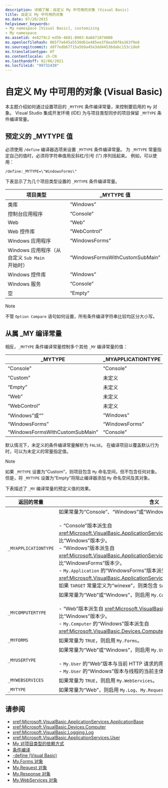 ```yaml
---
description: 详细了解：自定义 My 中可用的对象 (Visual Basic)
title: 自定义 My 中可用的对象
ms.date: 07/20/2015
helpviewer_keywords:
- My namespace [Visual Basic], customizing
- My namespace
ms.assetid: 4e8279c2-ed5b-4681-8903-8a6671874000
ms.openlocfilehash: 065f7e645a5530db1e485ee3f8ea50f8a163f9e8
ms.sourcegitcommit: ddf7edb67715a5b9a45e3dd44536dabc153c1de0
ms.translationtype: HT
ms.contentlocale: zh-CN
ms.lasthandoff: 02/06/2021
ms.locfileid: "99731430"
---
```

# <a name="customizing-which-objects-are-available-in-my-visual-basic"></a>自定义 My 中可用的对象 (Visual Basic)

本主题介绍如何通过设置项目的 `_MYTYPE` 条件编译常量，来控制要启用的 `My` 对象。 Visual Studio 集成开发环境 (IDE) 为与项目类型同步的项目保留 `_MYTYPE` 条件编译常量。  
  
## <a name="predefined-_mytype-values"></a>预定义的 \_MYTYPE 值  

必须使用 `/define` 编译器选项来设置 `_MYTYPE` 条件编译常量。 为 `_MYTYPE` 常量指定自己的值时，必须将字符串值用反斜杠/引号 (\\") 序列括起来。 例如，可以使用：  
  
```console  
/define:_MYTYPE=\"WindowsForms\"  
```  
  
 下表显示了为几个项目类型设置的 `_MYTYPE` 条件编译常量。  
  
|项目类型|\_MYTYPE 值|  
|------------------|--------------------|  
|类库|“Windows”|  
|控制台应用程序|“Console”|  
|Web|“Web”|  
|Web 控件库|“WebControl”|  
|Windows 应用程序|“WindowsForms”|  
|Windows 应用程序（从自定义 `Sub Main` 开始时）|“WindowsFormsWithCustomSubMain”|  
|Windows 控件库|“Windows”|  
|Windows 服务|“Console”|  
|空|“Empty”|  
  
> [!NOTE]
> 不管 `Option Compare` 语句如何设置，所有条件编译字符串比较均区分大小写。  
  
## <a name="dependent-_my-compilation-constants"></a>从属 \_MY 编译常量  

相反，`_MYTYPE` 条件编译常量控制多个其他 `_MY` 编译常量的值：  
  
|\_MYTYPE|\_MYAPPLICATIONTYPE|\_MYCOMPUTERTYPE|\_MYFORMS|\_MYUSERTYPE|\_MYWEBSERVICES|  
|--------------|-------------------------|----------------------|---------------|------------------|---------------------|  
|“Console”|“Console”|“Windows”|未定义|“Windows”|true|  
|“Custom”|未定义|未定义|未定义|未定义|未定义|  
|“Empty”|未定义|未定义|未定义|未定义|未定义|  
|“Web”|未定义|“Web”|false|“Web”|false|  
|“WebControl”|未定义|“Web”|false|“Web”|true|  
|“Windows”或“”|“Windows”|“Windows”|未定义|“Windows”|true|  
|“WindowsForms”|“WindowsForms”|“Windows”|true|“Windows”|true|  
|“WindowsFormsWithCustomSubMain”|“Console”|“Windows”|true|“Windows”|true|  
  
 默认情况下，未定义的条件编译常量解析为 `FALSE`。 在编译项目以覆盖默认行为时，可以为未定义的常量指定值。  
  
> [!NOTE]
> 如果 `_MYTYPE` 设置为“Custom”，则项目包含 `My` 命名空间，但不包含任何对象。 但是，将 `_MYTYPE` 设置为“Empty”将阻止编译器添加 `My` 命名空间及其对象。  
  
 下表描述了 `_MY` 编译常量的预定义值的效果。  
  
|返回的常量|含义|  
|--------------|-------------|  
|`_MYAPPLICATIONTYPE`|如果常量为“Console”、“Windows”或“WindowsForms”，则启用 `My.Application`：<br /><br /> -   “Console”版本派生自 <xref:Microsoft.VisualBasic.ApplicationServices.ConsoleApplicationBase>。 其成员比“Windows”版本少。<br />-   “Windows”版本派生自 <xref:Microsoft.VisualBasic.ApplicationServices.ApplicationBase>。其成员比“WindowsForms”版本少。<br />-   `My.Application` 的“WindowsForms”版本派生自 <xref:Microsoft.VisualBasic.ApplicationServices.WindowsFormsApplicationBase>。 如果 `TARGET` 常量定义为“winexe”，则类包含 `Sub Main` 方法。|  
|`_MYCOMPUTERTYPE`|如果常量为“Web”或“Windows”，则启用 `My.Computer`：<br /><br /> -   “Web”版本派生自 <xref:Microsoft.VisualBasic.Devices.ServerComputer>，其成员比“Windows”版本少。<br />-   `My.Computer` 的“Windows”版本派生自 <xref:Microsoft.VisualBasic.Devices.Computer>。|  
|`_MYFORMS`|如果常量为 `TRUE`，则启用 `My.Forms`。|  
|`_MYUSERTYPE`|如果常量为“Web”或“Windows”，则启用 `My.User`：<br /><br /> -   `My.User` 的“Web”版本与当前 HTTP 请求的用户标识相关联。<br />-   `My.User` 的“Windows”版本与线程的当前主体相关联。|  
|`_MYWEBSERVICES`|如果常量为 `TRUE`，则启用 `My.WebServices`。|  
|`_MYTYPE`|如果常量为“Web”，则启用 `My.Log`、`My.Request` 和 `My.Response`。|  
  
## <a name="see-also"></a>请参阅

- <xref:Microsoft.VisualBasic.ApplicationServices.ApplicationBase>
- <xref:Microsoft.VisualBasic.Devices.Computer>
- <xref:Microsoft.VisualBasic.Logging.Log>
- <xref:Microsoft.VisualBasic.ApplicationServices.User>
- [My 对项目类型的依赖方式](../development-with-my/how-my-depends-on-project-type.md)
- [条件编译](../../programming-guide/program-structure/conditional-compilation.md)
- [-define (Visual Basic)](../../reference/command-line-compiler/define.md)
- [My.Forms 对象](../../language-reference/objects/my-forms-object.md)
- [My.Request 对象](../../language-reference/objects/my-request-object.md)
- [My.Response 对象](../../language-reference/objects/my-response-object.md)
- [My.WebServices 对象](../../language-reference/objects/my-webservices-object.md)

